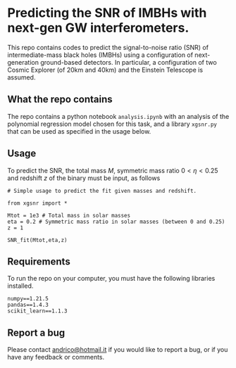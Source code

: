 # Predicting the SNR of IMBHs with next-gen GW interferometers.


This repo contains codes to predict the signal-to-noise ratio (SNR) of intermediate-mass black holes (IMBHs) using a configuration of next-generation ground-based detectors. In particular, a configuration of two Cosmic Explorer (of 20km and 40km) and the Einstein Telescope is assumed.

## What the repo contains

The repo contains a python notebook `analysis.ipynb` with an analysis of the polynomial regression model chosen for this task, and a library `xgsnr.py` that can be used as specified in the usage below.

## Usage

To predict the SNR, the total mass $M$, symmetric mass ratio $0 <\eta < 0.25$ and redshift $z$ of the binary must be input, as follows


```
# Simple usage to predict the fit given masses and redshift.

from xgsnr import *

Mtot = 1e3 # Total mass in solar masses
eta = 0.2 # Symmetric mass ratio in solar masses (between 0 and 0.25)
z = 1

SNR_fit(Mtot,eta,z)
```


## Requirements

To run the repo on your computer, you must have the following libraries installed.

```
numpy==1.21.5
pandas==1.4.3
scikit_learn==1.1.3
```

## Report a bug

Please contact andrico@hotmail.it if you would like to report a bug, or if you have any feedback or comments.
